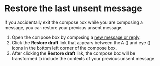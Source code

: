 # Restore the last unsent message

If you accidentally exit the compose box while you are composing a message,
you can restore your previous unsent message.

1. Open the compose box by composing a
[new message or reply](/help/reply-to-a-message).
2. Click the **Restore draft** link that appears between the A (<i
class="icon-vector-font"></i>) and eye (<i
class="icon-vector-eye-open"></i>) icons in the bottom left corner of the
compose box.
3. After clicking the **Restore draft** link, the compose box will be
transformed to include the contents of your previous unsent message.
